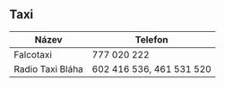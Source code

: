## Taxi

| Název            | Telefon                  |
| ---------------- | ------------------------ |
| Falcotaxi        | 777 020 222              |
| Radio Taxi Bláha | 602 416 536, 461 531 520 |